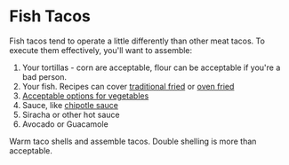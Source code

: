 Fish Tacos
==========
Fish tacos tend to operate a little differently than other meat tacos.  To execute them effectively, you'll want to assemble:

1. Your tortillas - corn are acceptable, flour can be acceptable if you're a bad person.
2. Your fish.  Recipes can cover [traditional fried](/base_layers/battered_catfish.md) or [oven fried](/base_layers/baked_tilapia.md)
3. [Acceptable options for vegetables](/mixins/veg_for_fish_tacos.md)
4. Sauce, like [chipotle sauce](/condiments/chipotle_sauce.md) 
5. Siracha or other hot sauce
6. Avocado or Guacamole

Warm taco shells and assemble tacos. Double shelling is more than acceptable.
